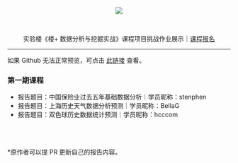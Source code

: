 <p align="center">
  <img src="https://static.shiyanlou.com/img/louplus/louplus_logo.png" />
</p>
<br>
<p align="center">
  实验楼《楼+ 数据分析与挖掘实战》课程项目挑战作业展示｜<a href="https://www.shiyanlou.com/louplus/dm">课程报名</a>
</p>

---

如果 Github 无法正常预览，可点击 [此链接](https://nbviewer.jupyter.org/github/shiyanlou/louplus-dm/tree/master/Assignments/) 查看。

### 第一期课程

- 报告题目：中国保险业过去五年基础数据分析｜学员昵称：stenphen
- 报告题目：上海历史天气数据分析预测｜学员昵称：BellaG
- 报告题目：双色球历史数据统计预测｜学员昵称：hcccom

<br><br><br>
*原作者可以提 PR 更新自己的报告内容。

